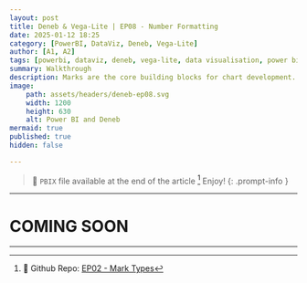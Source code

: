 ```yaml
---
layout: post
title: Deneb & Vega-Lite | EP08 - Number Formatting
date: 2025-01-12 18:25
category: [PowerBI, DataViz, Deneb, Vega-Lite]
author: [A1, A2]
tags: [powerbi, dataviz, deneb, vega-lite, data visualisation, power bi walkthrough]
summary: Walkthrough
description: Marks are the core building blocks for chart development. In this article we will take a little dip into the different mark types available🕊️🧙🏼‍♂️✨
image: 
    path: assets/headers/deneb-ep08.svg
    width: 1200
    height: 630
    alt: Power BI and Deneb
mermaid: true
published: true
hidden: false

---
```

> 💌 `PBIX` file available at the end of the article [^fn-pbix]  Enjoy!
{: .prompt-info }
---

# COMING SOON

---
[^fn-pbix]: 🔗 Github Repo: [EP02 - Mark Types](https://github.com/PBIQueryous/Deneb/blob/main/Medium-VegaLite-Series/EP02_Deneb_VegaLite_Series%20-%20Marks%20Types.pbix)